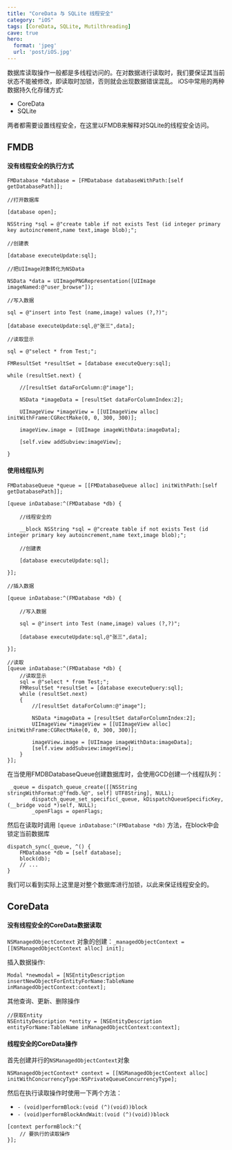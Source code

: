 ```yaml
---
title: "CoreData 与 SQLite 线程安全"
category: "iOS"
tags: [CoreData, SQLite, Mutilthreading]
cave: true
hero:
  format: 'jpeg'
  url: 'post/iOS.jpg'
---
```

数据库读取操作一般都是多线程访问的。在对数据进行读取时，我们要保证其当前状态不能被修改，即读取时加锁，否则就会出现数据错误混乱。
iOS中常用的两种数据持久化存储方式:

* CoreData
* SQLite

两者都需要设置线程安全，在这里以FMDB来解释对SQLite的线程安全访问。

## FMDB

#### 没有线程安全的执行方式

```objc
FMDatabase *database = [FMDatabase databaseWithPath:[self getDatabasePath]];

//打开数据库

[database open];

NSString *sql = @"create table if not exists Test (id integer primary key autoincrement,name text,image blob);";

//创建表

[database executeUpdate:sql];

//把UIImage对象转化为NSData

NSData *data = UIImagePNGRepresentation([UIImage imageNamed:@"user_browse"]);

//写入数据

sql = @"insert into Test (name,image) values (?,?)";

[database executeUpdate:sql,@"张三",data];

//读取显示

sql = @"select * from Test;";

FMResultSet *resultSet = [database executeQuery:sql];

while (resultSet.next) {

    //[resultSet dataForColumn:@"image"];

    NSData *imageData = [resultSet dataForColumnIndex:2];

    UIImageView *imageView = [[UIImageView alloc] initWithFrame:CGRectMake(0, 0, 300, 300)];

    imageView.image = [UIImage imageWithData:imageData];

    [self.view addSubview:imageView];

}
```

#### 使用线程队列

```objc
FMDatabaseQueue *queue = [[FMDatabaseQueue alloc] initWithPath:[self getDatabasePath]];

[queue inDatabase:^(FMDatabase *db) {

    //线程安全的

    __block NSString *sql = @"create table if not exists Test (id integer primary key autoincrement,name text,image blob);";

    //创建表

    [database executeUpdate:sql];

}];

//插入数据

[queue inDatabase:^(FMDatabase *db) {

    //写入数据

    sql = @"insert into Test (name,image) values (?,?)";

    [database executeUpdate:sql,@"张三",data];

}];

//读取
[queue inDatabase:^(FMDatabase *db) {
    //读取显示
    sql = @"select * from Test;";
    FMResultSet *resultSet = [database executeQuery:sql];
    while (resultSet.next)
    {
        //[resultSet dataForColumn:@"image"];

        NSData *imageData = [resultSet dataForColumnIndex:2];
        UIImageView *imageView = [[UIImageView alloc] initWithFrame:CGRectMake(0, 0, 300, 300)];

        imageView.image = [UIImage imageWithData:imageData];
        [self.view addSubview:imageView];
    }
}];
```

在当使用FMDBDatabaseQueue创建数据库时，会使用GCD创建一个线程队列：

```objc
 _queue = dispatch_queue_create([[NSString stringWithFormat:@"fmdb.%@", self] UTF8String], NULL);
        dispatch_queue_set_specific(_queue, kDispatchQueueSpecificKey, (__bridge void *)self, NULL);
        _openFlags = openFlags;
```

然后在读取时调用 `[queue inDatabase:^(FMDatabase *db)` 方法，在block中会锁定当前数据库

```objc
dispatch_sync(_queue, ^() {
    FMDatabase *db = [self database];
    block(db);
    // ...
}
```

我们可以看到实际上这里是对整个数据库进行加锁，以此来保证线程安全的。

## CoreData

#### 没有线程安全的CoreData数据读取

`NSManagedObjectContext` 对象的创建：`_managedObjectContext = [[NSManagedObjectContext alloc] init];`

插入数据操作:

```objc
Modal *newmodal = [NSEntityDescription insertNewObjectForEntityForName:TableName inManagedObjectContext:context];
```

其他查询、更新、删除操作

```objc
//获取Entity
NSEntityDescription *entity = [NSEntityDescription entityForName:TableName inManagedObjectContext:context];
```

#### 线程安全的CoreData操作

首先创建并行的`NSManagedObjectContext`对象

```objc
NSManagedObjectContext* context = [[NSManagedObjectContext alloc] initWithConcurrencyType:NSPrivateQueueConcurrencyType];
```

然后在执行读取操作时使用一下两个方法：

* `- (void)performBlock:(void (^)(void))block`
* `- (void)performBlockAndWait:(void (^)(void))block`

```objc
[context performBlock:^{
    // 要执行的读取操作
}];
```
